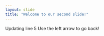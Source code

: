 ```yaml
---
layout: slide
title: "Welcome to our second slide!"
---
```

Updating line 5
Use the left arrow to go back!
